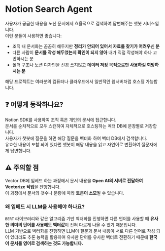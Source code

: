 # Notion Search Agent

사용자가 궁금한 내용을 노션 문서에서 효율적으로 검색하여 답변해주는 챗봇 서비스입니다.  
이런 분들이 사용하면 좋습니다:

- 조직 내 문서화는 꼼꼼히 해두지만 **정리가 안되어 있어서 자료를 찾기가 어려우신 분**
- 다른 사람이 **문서를 작성 해두었는지 확인이 되지 않아** 내가 직접 작성해야 하나 고민하시는 분
- 폴더 구조나 노션 디자인을 신경 쓰지않고 **데이터 저장 목적으로만 사용하길 희망하시는 분**

해당 프로젝트는 여러분의 컴퓨터나 클라우드에서 일반적인 웹서버처럼 호스팅 가능합니다.

## ❓ 어떻게 동작하나요?

Notion SDK를 사용하여 조직 혹은 개인의 문서에 접근합니다.  
문서를 순차적으로 모두 스캔하여 자체적으로 호스팅하는 벡터 DB에 문장별로 저장합니다.  
사용자가 챗봇에 질문을 하면 해당 질문을 벡터화 하여 벡터 DB에서 검색합니다.  
유효한 내용이 포함 되어 있다면 챗봇이 해당 내용을 읽고 자연어로 변환하여 질문자에게 답변합니다.

## ⚠️ 주의할 점

Vector DB에 임베드 하는 과정에서 문서 내용을 **Open AI의 서버로 전달하여 Vectorize 작업**을 진행합니다.  
이 과정에서 문서의 갯수나 분량에 따라 **토큰이 소모**될 수 있습니다.

### 왜 임베드 시 LLM을 사용해야 하나요?

`BERT` 라이브러리와 같은 알고리즘 기반 벡터화를 진행하면 다른 언어를 사용할 때 **유사한 의미의 단어를 사용해도 벡터값**이 전혀 다르게 나올 수 있기 때문입니다.  
LLM 기반으로 벡터화를 진행하면 LLM이 질문과 문서 내용이 서로 다른 언어로 작성 되어 있더라도 추론 능력을 활용하여 유사한 단어를 유사한 벡터로 전환하기 때문에 **한국어 문서를 영어로 검색하는 것도 가능합니다.**
